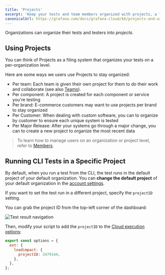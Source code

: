 ```yaml
---
title: 'Projects'
excerpt: 'Keep your tests and team members organized with projects, a filing system built into the k6 web app'
canonicalUrl: https://grafana.com/docs/grafana-cloud/k6/projects-and-users/projects/
---
```


Organizations can organize their tests and testers into _projects._

## Using Projects

You can think of Projects as a filing system that organizes your tests on a per-organization level.

Here are some ways we users use Projects to stay organized:

- Per team: Each team is given their own project for them to do their work and collaborate (see also [Teams](/cloud/project-and-team-management/teams)).
- Per component: A project is created for each component or service you're testing
- Per brand: E-commerce customers may want to use projects per brand to stay organized
- Per Customer: When dealing with custom software, you can to organize by customer to ensure each unique system is tested
- Per Major Release: After your systems go through a major change, you can to create a new project to organize the most recent data

> To learn how to manage users on an organization or project level, refer to [Members](/cloud/project-and-team-management/members).

## Running CLI Tests in a Specific Project

By default, when you run a test from the CLI, the test runs in the default project of your default organization.
You can **change the default project** of your default organization in the [account settings](https://app.k6.io/account).

If you want to set the test run in a different project, specify the `projectID` setting.

You can grab the project ID from the top-left corner of the dashboard:

![Test result navigation](images/02-Projects/projectID.png)

Then, modify your script to add the `projectID` to the [Cloud execution options](/cloud/creating-and-running-a-test/cloud-scripting-extras/cloud-options):

```javascript
export const options = {
  ext: {
    loadimpact: {
      projectID: 3479144,
    },
  },
};
```


